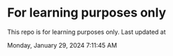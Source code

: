 # For learning purposes only
This repo is for learning purposes only.
Last updated at

Monday, January 29, 2024 7:11:45 AM

